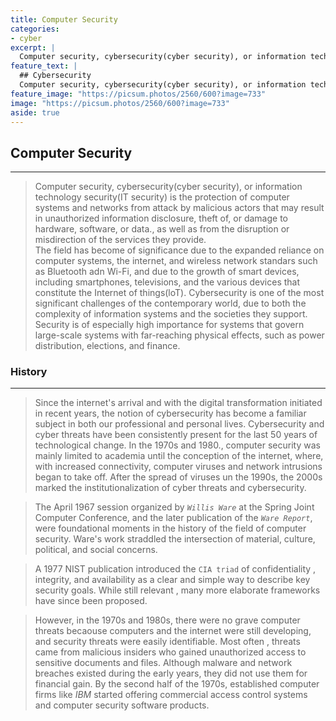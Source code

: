 ```yaml
---
title: Computer Security
categories:
- cyber
excerpt: |
  Computer security, cybersecurity(cyber security), or information technology security(IT security) is the protection of computer systems and networks from attack by malicious actors that may result in unauthorized information disclosure, theft of, or damage to hardware, software, or data.
feature_text: |  
  ## Cybersecurity
  Computer security, cybersecurity(cyber security), or information technology security(ITsecurity) is the protection of computer system and networks from attack by malicious actors that may result in unauthorized information disclosure, theft of, or damage to hardware, software, or data.
feature_image: "https://picsum.photos/2560/600?image=733"
image: "https://picsum.photos/2560/600?image=733"
aside: true
---
```


## Computer Security
---
>Computer security, cybersecurity(cyber security), or information technology security(IT security) is the protection of computer systems and networks from attack by malicious actors that may result in unauthorized information disclosure, theft of, or damage to hardware, software, or data., as well as from the disruption or misdirection of the services they provide.  
> The field has become of significance due to the expanded reliance on computer systems, the internet, and wireless network standars such as Bluetooth adn Wi-Fi, and due to the growth of smart devices, including smartphones, televisions, and the various devices that constitute the Internet of things(loT). Cybersecurity is one of the most significant challenges of the contemporary world,  due to both the complexity of information systems and the societies they support. Security is of especially high importance for systems that govern large-scale systems with far-reaching physical effects, such as power distribution, elections, and finance.

### History
---
> Since the internet's arrival and with the digital transformation initiated in recent years, the notion of cybersecurity has become a familiar subject in both our professional and personal lives. Cybersecurity and cyber threats have been consistently present for the last 50 years of technological change. In the 1970s and 1980., computer security was mainly limited to academia until the conception of the internet, where, with increased connectivity, computer viruses and network intrusions began to take off. After the spread of viruses un the 1990s, the 2000s marked the institutionalization of cyber threats and cybersecurity.  

> The April 1967 session organized by *`Willis Ware`* at the Spring Joint Computer Conference, and the later publication of the *`Ware Report`*, were foundational moments in the history of the field of computer security. Ware's work straddled the intersection of material, culture, political, and social concerns.

> A 1977 NIST publication introduced the `CIA triad` of confidentiality , integrity, and availability as a clear and simple way to describe key security goals. While still relevant , many more elaborate frameworks have since been proposed.

> However, in the 1970s and 1980s, there were no grave computer threats becaouse computers and the internet were still developing, and security threats were easily identifiable. Most  often , threats came from malicious insiders who gained unauthorized access to sensitive documents and files. Although malware and network breaches existed during the early years, they did not use them for financial gain. By the second half of the 1970s, established computer firms like *IBM* started offering commercial access control systems and computer security software products.